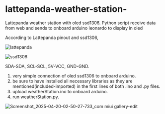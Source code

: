 # lattepanda-weather-station-
Lattepanda weather station with oled ssd1306. Python script receive data from web and sends to onboard arduino leonardo to display in oled


According to Lattepanda pinout and ssd1306, 

![lattepanda](https://github.com/user-attachments/assets/91e5a617-e49f-4772-abcb-a7fdf219d838)

![ssd1306](https://github.com/user-attachments/assets/8cdd4056-b65e-4361-a52f-26677666b938)

SDA-SDA, 
SCL-SCL, 
5V-VCC, 
GND-GND.

1. very simple connection of oled ssd1306 to onboard arduino.
2. be sure to have installed all necessary libraries as they are mentioned(included-imported) in the first lines of both .ino and .py files.
3. upload weatherStation.ino to onboard arduino.
4. run weatherStation.py.

![Screenshot_2025-04-20-02-50-27-733_com miui gallery-edit](https://github.com/user-attachments/assets/85e6082d-ff59-42d9-a4d0-a13314a1a3db)
